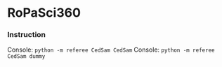 # RoPaSci360
### Instruction
Console: `python -m referee CedSam CedSam`
Console: `python -m referee CedSam dummy`
